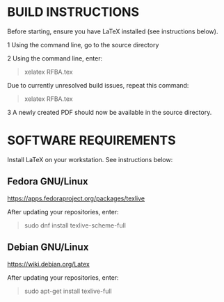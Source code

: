 # BUILD INSTRUCTIONS

Before starting, ensure you have LaTeX installed (see instructions below). 

1 Using the command line, go to the source directory

2 Using the command line, enter: 

> xelatex RFBA.tex

Due to currently unresolved build issues, repeat this command: 

> xelatex RFBA.tex

3 A newly created PDF should now be available in the source directory. 


# SOFTWARE REQUIREMENTS

Install LaTeX on your workstation. See instructions below:

## Fedora GNU/Linux

https://apps.fedoraproject.org/packages/texlive

After updating your repositories, enter: 

> sudo dnf install texlive-scheme-full

## Debian GNU/Linux

https://wiki.debian.org/Latex

After updating your repositories, enter: 

> sudo apt-get install texlive-full
